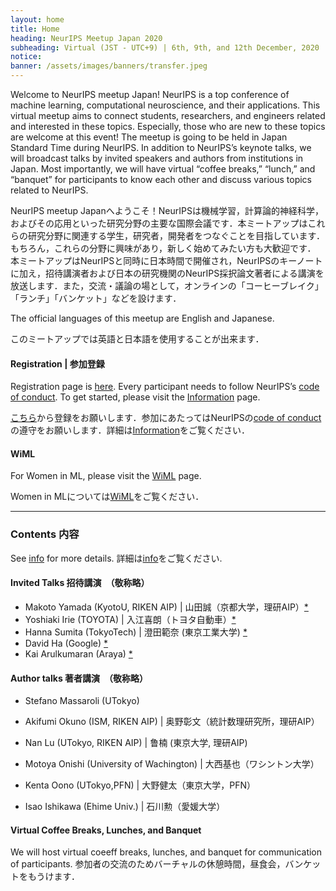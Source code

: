 ```yaml
---
layout: home
title: Home
heading: NeurIPS Meetup Japan 2020
subheading: Virtual (JST - UTC+9) | 6th, 9th, and 12th December, 2020
notice: 
banner: /assets/images/banners/transfer.jpeg
---
```


Welcome to NeurIPS meetup Japan! NeurIPS is a top conference of machine learning, computational neuroscience, and their applications. This virtual meetup aims to connect students, researchers, and engineers related and interested in these topics. Especially, those who are new to these topics are welcome at this event! 
The meetup is going to be held in Japan Standard Time during NeurIPS. In addition to NeurIPS’s keynote talks, we will broadcast talks by invited speakers and authors from institutions in Japan. Most importantly, we will have virtual “coffee breaks,” “lunch,” and “banquet” for participants to know each other and discuss various topics related to NeurIPS. 

NeurIPS meetup Japanへようこそ！NeurIPSは機械学習，計算論的神経科学，およびその応用といった研究分野の主要な国際会議です．本ミートアップはこれらの研究分野に関連する学生，研究者，開発者をつなぐことを目指しています．もちろん，これらの分野に興味があり，新しく始めてみたい方も大歓迎です． 本ミートアップはNeurIPSと同時に日本時間で開催され，NeurIPSのキーノートに加え，招待講演者および日本の研究機関のNeurIPS採択論文著者による講演を放送します．また，交流・議論の場として，オンラインの「コーヒーブレイク」「ランチ」「バンケット」などを設けます．


The official languages of this meetup are English and Japanese. 

このミートアップでは英語と日本語を使用することが出来ます．

#### Registration \| 参加登録

Registration page is [here](https://c5dc59ed978213830355fc8978.doorkeeper.jp/events/114241). Every participant needs to follow NeurIPS’s [code of conduct](https://nips.cc/public/CodeOfConduct). To get started, please visit the [Information](/info.html) page.

[こちら](https://c5dc59ed978213830355fc8978.doorkeeper.jp/events/114241)から登録をお願いします．参加にあたってはNeurIPSの[code of conduct](https://nips.cc/public/CodeOfConduct)の遵守をお願いします．詳細は[Information](/info.html)をご覧ください．

#### WiML

For Women in ML, please visit the [WiML](/wiml.html) page.

Women in MLについては[WiML](/wiml.html)をご覧ください．

---

### Contents 内容

See [info](/info.html) for more details. 詳細は[info](/info.html)をご覧ください.

#### Invited Talks 招待講演　（敬称略）

- Makoto Yamada (KyotoU, RIKEN AIP) \| 山田誠（京都大学，理研AIP）[*](https://neuripsmeetupjapan.github.io/talk/2020/12/06/talk1.html)
- Yoshiaki Irie (TOYOTA) \| 入江喜朗（トヨタ自動車）[*](https://neuripsmeetupjapan.github.io/talk/2020/12/06/talk2.html)
- Hanna Sumita (TokyoTech) \| 澄田範奈 (東京工業大学) [*](https://neuripsmeetupjapan.github.io/talk/2020/12/09/talk3.html)
- David Ha (Google) [*](https://neuripsmeetupjapan.github.io/talk/2020/12/09/talk4.html)
- Kai Arulkumaran (Araya) [*](https://neuripsmeetupjapan.github.io/talk/2020/12/12/talk5.html)

#### Author talks  著者講演　（敬称略）

- Stefano Massaroli (UTokyo)
- Akifumi Okuno (ISM, RIKEN AIP) \| 奥野彰文（統計数理研究所，理研AIP）
- Nan Lu (UTokyo, RIKEN AIP) \| 鲁楠 (東京大学, 理研AIP)

- Motoya Onishi (University of Wachington) \| 大西基也（ワシントン大学）
- Kenta Oono (UTokyo,PFN) \| 大野健太（東京大学，PFN）
- Isao Ishikawa (Ehime Univ.) \| 石川勲（愛媛大学）

#### Virtual Coffee Breaks, Lunches, and Banquet

We will host virtual coeeff breaks, lunches, and banquet for communication of participants. 参加者の交流のためバーチャルの休憩時間，昼食会，バンケットをもうけます．